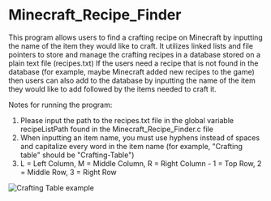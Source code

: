 # Minecraft_Recipe_Finder
This program allows users to find a crafting recipe on Minecraft by inputting the name of the item they would like to craft.
It utilizes linked lists and file pointers to store and manage the crafting recipes in a database stored on a plain text file (recipes.txt)
If the users need a recipe that is not found in the database (for example, maybe Minecraft added new recipes to the game) then users can also add to the database by inputting the name of the item they would like to add followed by the items needed to craft it.

Notes for running the program:
1. Please input the path to the recipes.txt file in the global variable recipeListPath found in the Minecraft_Recipe_Finder.c file
2. When inputting an item name, you must use hyphens instead of spaces and capitalize every word in the item name (for example, "Crafting table" should be "Crafting-Table")
3. L = Left Column, M = Middle Column, R = Right Column - 1 = Top Row, 2 = Middle Row, 3 = Right Row
   
![Crafting Table example](https://github.com/justinh1305/Minecraft_Recipe_Finder/assets/145511867/5f1fff64-ec74-4264-be25-db37fdfda3fc)
